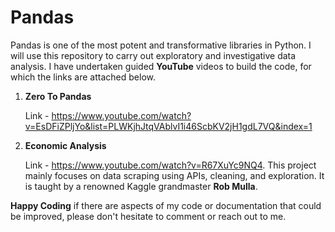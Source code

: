 # Pandas

Pandas is one of the most potent and transformative libraries in Python. I will use this repository to carry out exploratory and investigative data analysis. I have undertaken guided **YouTube** videos to build the code, for which the links are attached below.


1. **Zero To Pandas**

     Link - https://www.youtube.com/watch?v=EsDFiZPljYo&list=PLWKjhJtqVAblvI1i46ScbKV2jH1gdL7VQ&index=1


3. **Economic Analysis**

   Link - https://www.youtube.com/watch?v=R67XuYc9NQ4. This project mainly focuses on data scraping using APIs, cleaning, and exploration. It is taught by a renowned Kaggle grandmaster **Rob Mulla**.

**Happy Coding** if there are aspects of my code or documentation that could be improved, please don't hesitate to comment or reach out to me. 
